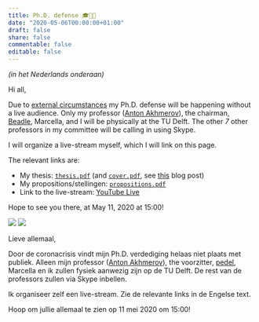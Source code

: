 ```yaml
---
title: Ph.D. defense 🎓👨‍🎓
date: "2020-05-06T00:00:00+01:00"
draft: false
share: false
commentable: false
editable: false
---
```


*(in het Nederlands onderaan)*

Hi all,

Due to [external circumstances](https://lmgtfy.com/?q=corona+crisis) my Ph.D. defense will be happening without a live audience.
Only my professor ([Anton Akhmerov](https://antonakhmerov.org/)), the chairman, [Beadle](https://en.wikipedia.org/wiki/Bedel), Marcella, and I will be physically at the TU Delft.
The other *7* other professors in my committee will be calling in using Skype.

I will organize a live-stream myself, which I will link on this page.

The relevant links are:

- My thesis: [`thesis.pdf`](http://files.nijho.lt/thesis.pdf) (and [`cover.pdf`](http://files.nijho.lt/cover.pdf), see [this](https://quantumtinkerer.tudelft.nl/blog/thesis-cover/) blog post)
- My propositions/stellingen: [`propositions.pdf`](http://files.nijho.lt/propositions.pdf)
- Link to the live-stream: [YouTube Live](https://youtu.be/hxm7oeHO9vE)

Hope to see you there, at May 11, 2020 at 15:00!

![](https://github.com/basnijholt/thesis-cover/raw/master/images/close-up.jpg)
![](https://github.com/basnijholt/thesis-cover/raw/master/images/theses.jpg)

Lieve allemaal,

Door de coronacrisis vindt mijn Ph.D. verdediging helaas niet plaats met publiek.
Alleen mijn professor ([Anton Akhmerov](https://antonakhmerov.org/)), the voorzitter, [pedel](https://nl.wikipedia.org/wiki/Pedel), Marcella en ik zullen fysiek aanwezig zijn op de TU Delft.
De rest van de professors zullen via Skype inbellen.

Ik organiseer zelf een live-stream. Zie de relevante links in de Engelse text.

Hoop om jullie allemaal te zien op 11 mei 2020 om 15:00!
